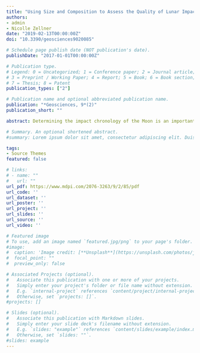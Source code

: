 ```yaml
---
title: "Using Size and Composition to Assess the Quality of Lunar Impact Glass Ages"
authors:
- admin
- Nicolle Zellner
date: "2019-02-13T00:00:00Z"
doi: "10.3390/geosciences9020085"

# Schedule page publish date (NOT publication's date).
publishDate: "2017-01-01T00:00:00Z"

# Publication type.
# Legend: 0 = Uncategorized; 1 = Conference paper; 2 = Journal article;
# 3 = Preprint / Working Paper; 4 = Report; 5 = Book; 6 = Book section;
# 7 = Thesis; 8 = Patent
publication_types: ["2"]

# Publication name and optional abbreviated publication name.
publication: "*Geosciences, 9*(2)"
publication_short: ""

abstract: Determining the impact chronology of the Moon is an important yet challenging problem in planetary science even after decades of lunar samples and other analyses. In addition to crater counting statistics, orbital data, and dynamical models, well-constrained lunar sample ages are critical for proper interpretation of the Moon’s impact chronology. To understand which properties of lunar impact glasses yield well-constrained ages, we evaluated the compositions and sizes of 119 Apollo 14, 15, 16, and 17 impact glass samples whose compositions and 40Ar/39Ar ages have already been published, and we present new data on 43 others. These additional data support previous findings that the composition and size of the glass are good indicators of the quality of the age plateau derived for each sample. We have further constrained those findings: Glasses of >200 μm with a fraction of non-bridging oxygens (X(NBO)) of >0.23 and a K2O (wt%) of >0.07 are prime candidates for argon analyses and more likely to yield well-constrained 40Ar/39Ar ages. As a result, science resulting from impact glass analyses is maximized while analytical costs per glass are minimized. This has direct implications for future analyses of glass samples for both those in the current lunar collection and those that have yet to be collected.

# Summary. An optional shortened abstract.
#summary: Lorem ipsum dolor sit amet, consectetur adipiscing elit. Duis posuere tellus ac convallis placerat. Proin tincidunt magna sed ex sollicitudin condimentum.

tags:
- Source Themes
featured: false

# links:
# - name: ""
#   url: ""
url_pdf: https://www.mdpi.com/2076-3263/9/2/85/pdf
url_code: ''
url_dataset: ''
url_poster: ''
url_project: ''
url_slides: ''
url_source: ''
url_video: ''

# Featured image
# To use, add an image named `featured.jpg/png` to your page's folder.
#image:
#  caption: 'Image credit: [**Unsplash**](https://unsplash.com/photos/jdD8gXaTZsc)'
#  focal_point: ""
#  preview_only: false

# Associated Projects (optional).
#   Associate this publication with one or more of your projects.
#   Simply enter your project's folder or file name without extension.
#   E.g. `internal-project` references `content/project/internal-project/index.md`.
#   Otherwise, set `projects: []`.
#projects: []

# Slides (optional).
#   Associate this publication with Markdown slides.
#   Simply enter your slide deck's filename without extension.
#   E.g. `slides: "example"` references `content/slides/example/index.md`.
#   Otherwise, set `slides: ""`.
#slides: example
---
```

